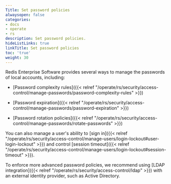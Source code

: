 ```yaml
---
Title: Set password policies
alwaysopen: false
categories:
- docs
- operate
- rs
description: Set password policies.
hideListLinks: true
linkTitle: Set password policies
toc: 'true'
weight: 30
---
```


Redis Enterprise Software provides several ways to manage the passwords of local accounts, including:

- [Password complexity rules]({{< relref "/operate/rs/security/access-control/manage-passwords/password-complexity-rules" >}})

- [Password expiration]({{< relref "/operate/rs/security/access-control/manage-passwords/password-expiration" >}})

- [Password rotation policies]({{< relref "/operate/rs/security/access-control/manage-passwords/rotate-passwords" >}})

You can also manage a user's ability to [sign in]({{< relref "/operate/rs/security/access-control/manage-users/login-lockout#user-login-lockout" >}}) and control [session timeout]({{< relref "/operate/rs/security/access-control/manage-users/login-lockout#session-timeout" >}}).

To enforce more advanced password policies, we recommend using [LDAP integration]({{< relref "/operate/rs/security/access-control/ldap" >}}) with an external identity provider, such as Active Directory.
